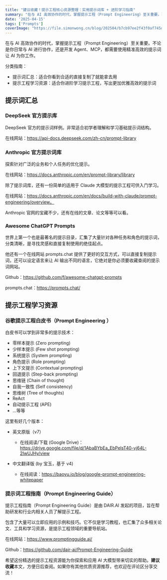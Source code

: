 ```yaml
---
title: "建议收藏！提示工程核心资源整理：实用提示词库 + 进阶学习指南"
summary: "在与 AI 高效协作的时代，掌握提示工程（Prompt Engineering）至关重要。不论是你日常与 AI 进行协作，还是开发 Agent、MCP，都需要使用精准高效的提示词让 AI 为你工作。"
date: '2025-04-15'
tags: ['Prompts']
coverImage: "https://file.simonwong.cn/blog/202504/b7cb97ee2f43f0af745df6ce42dafe01.png"
---
```


在与 AI 高效协作的时代，掌握提示工程（Prompt Engineering）至关重要。不论是你日常与 AI 进行协作，还是开发 Agent、MCP，都需要使用精准高效的提示词让 AI 为你工作。

分类指南：

- 提示词汇总：适合你看到合适的直接复制了就能拿去用
- 提示工程学习资源：适合你进阶学习提示工程，写出更加优雅高效的提示词

## 提示词汇总

### DeepSeek 官方提示库

DeepSeek 官方的提示词样例。非常适合初学者理解和学习基础提示词结构。

在线网站：<https://api-docs.deepseek.com/zh-cn/prompt-library>

### Anthropic 官方提示词库

探索针对广泛的业务和个人任务的优化提示。

在线网站：<https://docs.anthropic.com/en/prompt-library/library>

除了提示词库，还有一份简单的适用于 Claude 大模型的提示工程可供入门学习。

在线网站：<https://docs.anthropic.com/en/docs/build-with-claude/prompt-engineering/overview。>

Anthropic 官网的宝藏不少，还有在线的文章、论文等等可以看。

### Awesome ChatGPT Prompts

世界上第一个也是最著名的提示目录，汇集了大量针对各种任务和角色的提示词，分类清晰，是寻找灵感和直接复制使用的绝佳起点。

他还有一个在线网站 prompts.chat 提供了更好的交互方式，可以直接复制提示词，还可以设定语言来让 AI 输出不同的语言，它绝对是你必须要收藏查阅的提示词网站。

Github：<https://github.com/f/awesome-chatgpt-prompts>

prompts.chat：<https://prompts.chat/>

## 提示工程学习资源

### 谷歌提示工程白皮书（Prompt Engineering ）

白皮书可以学到非常多的提示技术：

- 零样本提示 (Zero prompting)
- 少样本提示 (Few shot prompting)
- 系统提示 (System prompting)
- 角色提示 (Role prompting)
- 上下文提示 (Contextual prompting)
- 回退提示 (Step-back prompting)
- 思维链 (Chain of thought)
- 自我一致性 (Self consistency)
- 思维树 (Tree of thoughts)
- ReAct
- 自动提示工程 (APE)
- ...等等

这里有好几个版本：

- 英文原版（v7）
  - 在线阅读/下载 (Google Drive)：<https://drive.google.com/file/d/1AbaBYbEa_EbPelsT40-vj64L-2IwUJHy/view>

- 中文翻译版 (by 宝玉，基于 v4)
  - 在线阅读：<https://baoyu.io/blog/google-prompt-engineering-whitepaper>

### 提示词工程指南（Prompt Engineering Guide）

提示工程指南（Prompt Engineering Guide）是由 DAIR.AI 发起的项目，旨在帮助研发和行业内相关人员了解提示工程。

包含了大量可以立即应用的示例和技巧。它不仅是学习教程，也汇集了众多相关论文、工具和学习资源，是提示工程领域的重要导航站。

在线网站：<https://www.promptingguide.ai/>

Github：<https://github.com/dair-ai/Prompt-Engineering-Guide>

希望这份精选的提示工程资源能为你探索和应用 AI 大模型带来切实的帮助。**建议收藏**本文，方便日后查阅。如果你有其他优质资源推荐，也欢迎在评论区分享交流！
